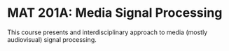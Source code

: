 # MAT 201A: Media Signal Processing

This course presents and interdisciplinary approach to media (mostly audiovisual) signal processing.
